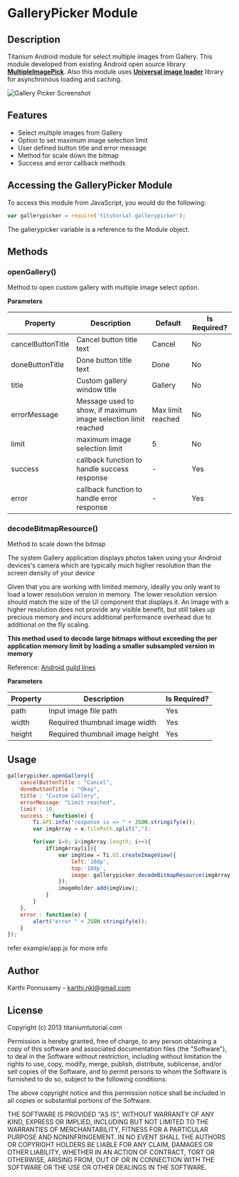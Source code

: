 # GalleryPicker Module

## Description

Titanium Android module for select multiple images from Gallery. This module developed from existing 
Android open source library **[MultipleImagePick](https://github.com/luminousman/MultipleImagePick)**. Also this module uses **[Universal image loader](https://github.com/nostra13/Android-Universal-Image-Loader)** library for asynchronous loading and caching. 

![Gallery Picker Screenshot](https://raw.github.com/luminousman/MultipleImagePick/master/2.png "Gallery Picker Screen")


## Features
* Select multiple images from Gallery
* Option to set maximum image selection limit
* User defined button title and error message
* Method for scale down the bitmap
* Success and error callback methods

## Accessing the GalleryPicker Module

To access this module from JavaScript, you would do the following:
```javascript
var gallerypicker = require('titutorial.gallerypicker');
```
The gallerypicker variable is a reference to the Module object.	

## Methods

### openGallery()

Method to open custom gallery with multiple image select option.

**Parameters**

| Property    	| Description | Default | Is Required? |
| -------------	| ----------- | ------- | ------------ |
| cancelButtonTitle  | Cancel button title text| Cancel | No |
| doneButtonTitle  | Done button title text | Done | No |
| title | Custom gallery window title| Gallery | No |
| errorMessage 	| Message used to show, if maximum image selection limit reached | Max limit reached | No |
| limit	| maximum image selection limit | 5 | No |
| success | callback function to handle success response | - | Yes |
| error | callback function to handle error response | - | Yes |

### decodeBitmapResource()

Method to scale down the bitmap 

The system Gallery application displays photos taken using your Android devices's camera which are typically much higher 
resolution than the screen density of your device

Given that you are working with limited memory, ideally you only want to load a lower resolution version in memory. 
The lower resolution version should match the size of the UI component that displays it. 
An image with a higher resolution does not provide any visible benefit, but still takes up precious 
memory and incurs additional performance overhead due to additional on the fly scaling.

**This method used to decode large bitmaps without exceeding the per application memory limit by loading a smaller subsampled version in memory**

Reference: [Android guild lines](http://developer.android.com/training/displaying-bitmaps/load-bitmap.html)

**Parameters**

| Property    	| Description | Is Required? |
| -------------	| ----------- | ------------ |
| path  | Input image file path| Yes |
| width  | Required thumbnail image width| Yes |
| height | Required thumbnail image height| Yes |

## Usage
```javascript
gallerypicker.openGallery({
	cancelButtonTitle : "Cancel",
	doneButtonTitle : "Okay",
	title : "Custom Gallery",
	errorMessage: "Limit reached",
	limit : 10,
	success : function(e) {
		Ti.API.info("response is => " + JSON.stringify(e));
		var imgArray = e.filePath.split(",");

		for(var i=0; i<imgArray.length; i++){
			if(imgArray[i]){
				var imgView = Ti.UI.createImageView({
					left:'10dp',
					top:'10dp',
					image: gallerypicker.decodeBitmapResource(imgArray[i], 100, 100)
				});
				imageHolder.add(imgView);
			}
		}
	},
	error : function(e) {
		alert("error " + JSON.stringify(e));
	}
});
```
refer example/app.js for more info

## Author

Karthi Ponnusamy - karthi.nkl@gmail.com

## License

Copyright (c) 2013 titaniumtutorial.com

Permission is hereby granted, free of charge, to any person obtaining a copy of this software and associated documentation files (the "Software"), to deal in the Software without restriction, including without limitation the rights to use, copy, modify, merge, publish, distribute, sublicense, and/or sell copies of the Software, and to permit persons to whom the Software is furnished to do so, subject to the following conditions:

The above copyright notice and this permission notice shall be included in all copies or substantial portions of the Software.

THE SOFTWARE IS PROVIDED "AS IS", WITHOUT WARRANTY OF ANY KIND, EXPRESS OR IMPLIED, INCLUDING BUT NOT LIMITED TO THE WARRANTIES OF MERCHANTABILITY, FITNESS FOR A PARTICULAR PURPOSE AND NONINFRINGEMENT. IN NO EVENT SHALL THE AUTHORS OR COPYRIGHT HOLDERS BE LIABLE FOR ANY CLAIM, DAMAGES OR OTHER LIABILITY, WHETHER IN AN ACTION OF CONTRACT, TORT OR OTHERWISE, ARISING FROM, OUT OF OR IN CONNECTION WITH THE SOFTWARE OR THE USE OR OTHER DEALINGS IN THE SOFTWARE.
